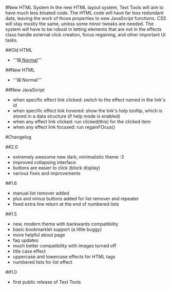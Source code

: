 #New HTML System
In the new HTML layout system, Text Tools will aim to have much less bloated code. The HTML code will have far less redundant data, leaving the work of those properties to new JavaScript functions. CSS will stay mostly the same, unless some minor tweaks are needed. The system will have to be robust in letting elements that are not in the effects class handle external click creation, focus regaining, and other important UI tasks.

##Old HTML
- '''<a href="javascript:toEffect('normal')" title="Outputs the original, unedited text." onFocus="regainFocus()" onClick="clicked(this)"><img src="icons/text.png">&nbsp;Normal</a>'''

##New HTML
- '''<a id="normal" class="effect"><img src="icons/text.png">&nbsp;Normal</a>'''

##New JavaScript
- when specific effect link clicked: switch to the effect named in the link's id
- when specific effect link hovered: show the link's help tooltip, which is stored in a data structure (if help mode is enabled)
- when any effect link clicked: run clicked(this) for the clicked item
- when any effect link focused: run regainFOcus()

#Changelog

##2.0
- extremely awesome new dark, minimalistic theme :3
- improved collapsing interface
- buttons are easier to click (block display)
- various fixes and improvements

##1.6
- manual list remover added
- plus and minus buttons added for list remover and repeater
- fixed extra line return at the end of numbered lists

##1.5
- new, modern theme with backwards compatibility
- basic bookmarklet support (a little buggy)
- more helpful about page
- faq updates
- much better compatibility with images turned off
- title case effect
- uppercase and lowercase effects for HTML tags
- numbered lists for list effect

##1.0
- first public release of Text Tools
